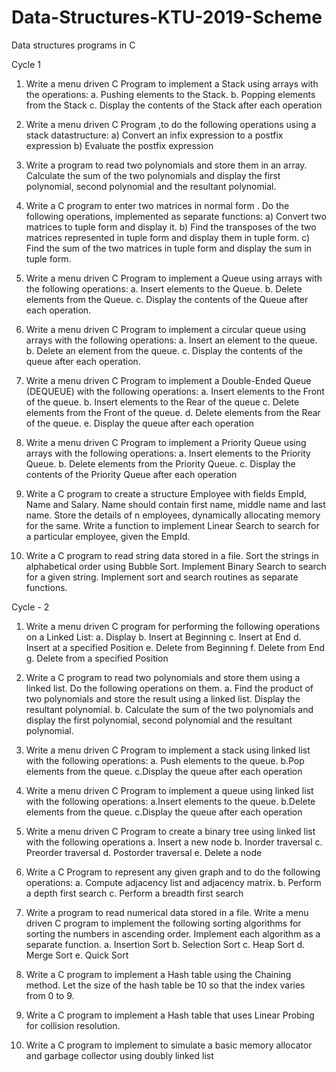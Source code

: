 # Data-Structures-KTU-2019-Scheme

Data structures programs in C

Cycle 1

1. Write a menu driven C Program to implement a Stack using arrays with the
operations:
a. Pushing elements to the Stack.
b. Popping elements from the Stack
c. Display the contents of the Stack after each operation

2. Write a menu driven C Program ,to do the following operations using a stack
datastructure:
a) Convert an infix expression to a postfix expression
b) Evaluate the postfix expression

3. Write a program to read two polynomials and store them in an array. Calculate the
sum of the two polynomials and display the first polynomial, second polynomial and
the resultant polynomial.

4. Write a C program to enter two matrices in normal form . Do the following
operations, implemented as separate functions:
a) Convert two matrices to tuple form and display it.
b) Find the transposes of the two matrices represented in tuple form and
display them in tuple form.
c) Find the sum of the two matrices in tuple form and display the sum in tuple
form.

5. Write a menu driven C Program to implement a Queue using arrays with the
following operations:
a. Insert elements to the Queue.
b. Delete elements from the Queue.
c. Display the contents of the Queue after each operation.

6. Write a menu driven C Program to implement a circular queue using arrays with the
following operations:
a. Insert an element to the queue.
b. Delete an element from the queue.
c. Display the contents of the queue after each operation.

7. Write a menu driven C Program to implement a Double-Ended Queue (DEQUEUE)
with the following operations:
a. Insert elements to the Front of the queue.
b. Insert elements to the Rear of the queue
c. Delete elements from the Front of the queue.
d. Delete elements from the Rear of the queue.
e. Display the queue after each operation

8. Write a menu driven C Program to implement a Priority Queue using arrays with the
following operations:
a. Insert elements to the Priority Queue.
b. Delete elements from the Priority Queue.
c. Display the contents of the Priority Queue after each operation

9. Write a C program to create a structure Employee with fields EmpId, Name and
Salary. Name should contain first name, middle name and last name. Store the details
of n employees, dynamically allocating memory for the same. Write a function to
implement Linear Search to search for a particular employee, given the EmpId.

10. Write a C program to read string data stored in a file. Sort the strings in alphabetical
order using Bubble Sort. Implement Binary Search to search for a given string.
Implement sort and search routines as separate functions.

Cycle - 2

1. Write a menu driven C program for performing the following operations on a Linked
List:
a. Display
b. Insert at Beginning
c. Insert at End
d. Insert at a specified Position
e. Delete from Beginning
f. Delete from End
g. Delete from a specified Position

2. Write a C program to read two polynomials and store them using a linked list. Do the
following operations on them.
a. Find the product of two polynomials and store the result using a linked list.
Display the resultant polynomial.
b. Calculate the sum of the two polynomials and display the first polynomial,
second polynomial and the resultant polynomial.

3. Write a menu driven C Program to implement a stack using linked list with the
following operations:
a. Push elements to the queue.
b.Pop elements from the queue.
c.Display the queue after each operation

4. Write a menu driven C Program to implement a queue using linked list with the
following operations:
a.Insert elements to the queue.
b.Delete elements from the queue.
c.Display the queue after each operation

5. Write a menu driven C Program to create a binary tree using linked list with the
following operations
a. Insert a new node
b. Inorder traversal
c. Preorder traversal
d. Postorder traversal
e. Delete a node

6. Write a C Program to represent any given graph and to do the following operations:
a. Compute adjacency list and adjacency matrix.
b. Perform a depth first search
c. Perform a breadth first search

7. Write a program to read numerical data stored in a file. Write a menu driven C
program to implement the following sorting algorithms for sorting the numbers in
ascending order. Implement each algorithm as a separate function.
a. Insertion Sort
b. Selection Sort
c. Heap Sort
d. Merge Sort
e. Quick Sort

8. Write a C program to implement a Hash table using the Chaining method. Let the size
of the hash table be 10 so that the index varies from 0 to 9.

9. Write a C program to implement a Hash table that uses Linear Probing for collision
resolution.

10. Write a C program to implement to simulate a basic memory allocator and garbage
collector using doubly linked list
